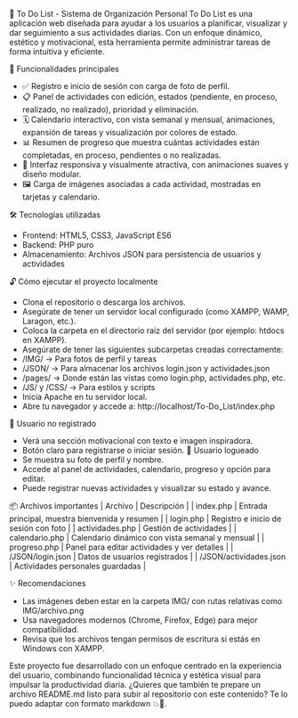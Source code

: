 📌 To Do List - Sistema de Organización Personal
To Do List es una aplicación web diseñada para ayudar a los usuarios a planificar, visualizar y dar seguimiento a sus actividades diarias. Con un enfoque dinámico, estético y motivacional, esta herramienta permite administrar tareas de forma intuitiva y eficiente.

🧠 Funcionalidades principales
- ✅ Registro e inicio de sesión con carga de foto de perfil.
- 📋 Panel de actividades con edición, estados (pendiente, en proceso, realizado, no realizado), prioridad y eliminación.
- 🗓️ Calendario interactivo, con vista semanal y mensual, animaciones, expansión de tareas y visualización por colores de estado.
- 📊 Resumen de progreso que muestra cuántas actividades están completadas, en proceso, pendientes o no realizadas.
- 🎨 Interfaz responsiva y visualmente atractiva, con animaciones suaves y diseño modular.
- 🖼️ Carga de imágenes asociadas a cada actividad, mostradas en tarjetas y calendario.

🛠️ Tecnologías utilizadas
- Frontend: HTML5, CSS3, JavaScript ES6
- Backend: PHP puro
- Almacenamiento: Archivos JSON para persistencia de usuarios y actividades

🔓 Cómo ejecutar el proyecto localmente
- Clona el repositorio o descarga los archivos.
- Asegúrate de tener un servidor local configurado (como XAMPP, WAMP, Laragon, etc.).
- Coloca la carpeta en el directorio raíz del servidor (por ejemplo: htdocs en XAMPP).
- Asegúrate de tener las siguientes subcarpetas creadas correctamente:
- /IMG/ → Para fotos de perfil y tareas
- /JSON/ → Para almacenar los archivos login.json y actividades.json
- /pages/ → Donde están las vistas como login.php, actividades.php, etc.
- /JS/ y /CSS/ → Para estilos y scripts
- Inicia Apache en tu servidor local.
- Abre tu navegador y accede a:
http://localhost/To-Do_List/index.php

👤 Usuario no registrado
- Verá una sección motivacional con texto e imagen inspiradora.
- Botón claro para registrarse o iniciar sesión.
🙋 Usuario logueado
- Se muestra su foto de perfil y nombre.
- Accede al panel de actividades, calendario, progreso y opción para editar.
- Puede registrar nuevas actividades y visualizar su estado y avance.

📦 Archivos importantes
| Archivo | Descripción | 
| index.php | Entrada principal, muestra bienvenida y resumen | 
| login.php | Registro e inicio de sesión con foto | 
| actividades.php | Gestión de actividades | 
| calendario.php | Calendario dinámico con vista semanal y mensual | 
| progreso.php | Panel para editar actividades y ver detalles | 
| /JSON/login.json | Datos de usuarios registrados | 
| /JSON/actividades.json | Actividades personales guardadas | 



✨ Recomendaciones
- Las imágenes deben estar en la carpeta IMG/ con rutas relativas como IMG/archivo.png
- Usa navegadores modernos (Chrome, Firefox, Edge) para mejor compatibilidad.
- Revisa que los archivos tengan permisos de escritura si estás en Windows con XAMPP.

Este proyecto fue desarrollado con un enfoque centrado en la experiencia del usuario, combinando funcionalidad técnica y estética visual para impulsar la productividad diaria.
¿Quieres que también te prepare un archivo README.md listo para subir al repositorio con este contenido? Te lo puedo adaptar con formato markdown 💥📄.
